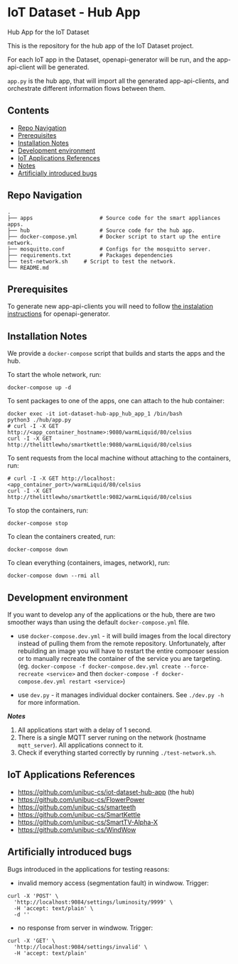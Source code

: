 # IoT Dataset - Hub App
Hub App for the IoT Dataset

This is the repository for the hub app of the IoT Dataset project. 
  
For each IoT app in the Dataset, openapi-generator will be run, and the app-api-client will be generated. 
  
`app.py` is the hub app, that will import all the generated app-api-clients, and orchestrate different information flows between them. 

## Contents
- [Repo Navigation](#repo-navigation)
- [Prerequisites](#prerequisites)
- [Installation Notes](#installation-notes)
- [Development environment](#development-environment)
- [IoT Applications References](#iot-applications-references)
- [Notes](#notes)
- [Artificially introduced bugs](#artificially-introduced-bugs)

## Repo Navigation

    .
    ├── apps                     # Source code for the smart appliances apps. 
    ├── hub                      # Source code for the hub app.
    ├── docker-compose.yml       # Docker script to start up the entire network.
    ├── mosquitto.conf           # Configs for the mosquitto server.
    ├── requirements.txt         # Packages dependencies
    ├── test-network.sh     # Script to test the network.
    └── README.md

## Prerequisites

To generate new app-api-clients you will need to follow [the instalation instructions](https://github.com/OpenAPITools/openapi-generator) for openapi-generator.

## Installation Notes

We provide a `docker-compose` script that builds and starts the apps and the hub.

To start the whole network, run:
```
docker-compose up -d
``` 

To sent packages to one of the apps, one can attach to the hub container:
```
docker exec -it iot-dataset-hub-app_hub_app_1 /bin/bash
python3 ./hub/app.py
# curl -I -X GET http://<app_container_hostname>:9080/warmLiquid/80/celsius
curl -I -X GET http://thelittlewho/smartkettle:9080/warmLiquid/80/celsius
```

To sent requests from the local machine without attaching to the containers, run:
```
# curl -I -X GET http://localhost:<app_container_port>/warmLiquid/80/celsius
curl -I -X GET http://thelittlewho/smartkettle:9082/warmLiquid/80/celsius
```

To stop the containers, run:
```
docker-compose stop
```

To clean the containers created, run:
```
docker-compose down
```

To clean everything (containers, images, network), run:
```
docker-compose down --rmi all
```

## Development environment

If you want to develop any of the applications or the hub, there are two smoother ways than
using the default `docker-compose.yml` file. 

* use `docker-compose.dev.yml` - it will build images from the local directory instead of pulling
them from the remote repository. Unfortunately, after rebuilding an image you will have to
restart the entire composer session or to manually recreate the container of the service you are
targeting. (eg. `docker-compose -f docker-compose.dev.yml create --force-recreate <service>`
and then `docker-compose -f docker-compose.dev.yml restart <service>`)

* use `dev.py` - it manages individual docker containers. See `./dev.py -h` for more information.

***Notes***

1. All applications start with a delay of 1 second.
2. There is a single MQTT server runing on the network (hostname `mqtt_server`). All applications connect to it.
3. Check if everything started correctly by running `./test-network.sh`.

## IoT Applications References

* https://github.com/unibuc-cs/iot-dataset-hub-app (the hub)
* https://github.com/unibuc-cs/FlowerPower
* https://github.com/unibuc-cs/smarteeth
* https://github.com/unibuc-cs/SmartKettle
* https://github.com/unibuc-cs/SmartTV-Alpha-X
* https://github.com/unibuc-cs/WindWow

## Artificially introduced bugs

Bugs introduced in the applications for testing reasons:
* invalid memory access (segmentation fault) in windwow. Trigger:
```
curl -X 'POST' \
  'http://localhost:9084/settings/luminosity/9999' \
  -H 'accept: text/plain' \
  -d ''
```
* no response from server in windwow. Trigger:
```
curl -X 'GET' \
  'http://localhost:9084/settings/invalid' \
  -H 'accept: text/plain'
```